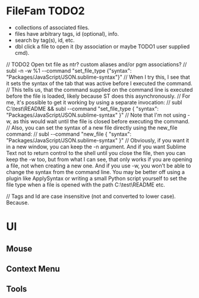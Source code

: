 
# FileFam TODO2

- collections of associated files.
- files have arbitrary tags, id (optional), info.
- search by tag(s), id, etc.
- dbl click a file to open it (by association or maybe TODO1 user supplied cmd).


// TODO2 Open txt file as ntr? custom aliases and/or pgm associations?
// subl -n -w %1 --command "set_file_type {\"syntax\": \"Packages/JavaScript/JSON.sublime-syntax\"}"
// When I try this, I see that it sets the syntax of the tab that was active before I executed the command.
// This tells us, that the command supplied on the command line is executed before the file is loaded, likely because ST does this asynchronously.
// For me, it's possible to get it working by using a separate invocation:
// subl C:\test\README && subl --command "set_file_type { \"syntax\": \"Packages/JavaScript/JSON.sublime-syntax\" }"
// Note that I'm not using -w, as this would wait until the file is closed before executing the command.
// Also, you can set the syntax of a new file directly using the new_file command:
// subl --command "new_file { \"syntax\": \"Packages/JavaScript/JSON.sublime-syntax\" }"
// Obviously, if you want it in a new window, you can keep the -n argument. And if you want Sublime Text not to return control to the shell until you close the file, then you can keep the -w too, but from what I can see, that only works if you are opening a file, not when creating a new one. And if you use -w, you won't be able to change the syntax from the command line. You may be better off using a plugin like ApplySyntax or writing a small Python script yourself to set the file type when a file is opened with the path C:\test\README etc.

// Tags and Id are case insensitive (not and converted to lower case). Because.

# UI

## Mouse

## Context Menu

## Tools

